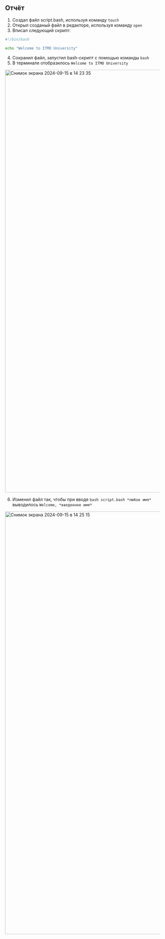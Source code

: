## Отчёт 

1. Создал файл script.bash, используя команду `touch`
2. Открыл созданый файл в редакторе, используя команду `open`
3. Вписал следующий скрипт:
```bash
#!/bin/bash

echo "Welcome to ITMO University"
```
4. Сохранил файл, запустил bash-скрипт с помощью команды `bash`
5. В терминале отобразилось `Welcome to ITMO University`
<img width="1377" alt="Снимок экрана 2024-09-15 в 14 23 35" src="https://github.com/user-attachments/assets/4230c9c1-3b18-4a15-adaf-52b3d7c80313">

6. Изменил файл так, чтобы при вводе `bash script.bash *любое имя*` выводилось `Welcome, *введенное имя*`
<img width="1377" alt="Снимок экрана 2024-09-15 в 14 25 15" src="https://github.com/user-attachments/assets/7d3faec8-6c30-4ffe-8d4f-003f7e52b853">
